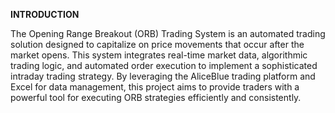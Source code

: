 **INTRODUCTION**

  The Opening Range Breakout (ORB) Trading System is an automated trading solution designed to capitalize on price movements that occur after the market opens. This system integrates real-time market data, algorithmic trading logic, and automated order execution to implement a sophisticated intraday trading strategy. By leveraging the AliceBlue trading platform and Excel for data management, this project aims to provide traders with a powerful tool for executing ORB strategies efficiently and consistently.
